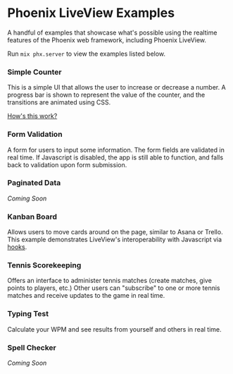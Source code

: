 # Phoenix LiveView Examples

A handful of examples that showcase what's possible using the realtime features of the Phoenix web framework, including Phoenix LiveView.

Run `mix phx.server` to view the examples listed below.

### Simple Counter

This is a simple UI that allows the user to increase or decrease a number. A progress bar is shown to represent the value of the counter, and the transitions are animated using CSS.

[How's this work?](docs/counter.md)

### Form Validation

A form for users to input some information. The form fields are validated in real time. If Javascript is disabled, the app is still able to function, and falls back to validation upon form submission.

### Paginated Data

_Coming Soon_

### Kanban Board

Allows users to move cards around on the page, similar to Asana or Trello. This example demonstrates LiveView's interoperability with Javascript via [hooks](https://hexdocs.pm/phoenix_live_view/Phoenix.LiveView.html#module-js-interop-and-client-controlled-dom).

### Tennis Scorekeeping

Offers an interface to administer tennis matches (create matches, give points to players, etc.) Other users can "subscribe" to one or more tennis matches and receive updates to the game in real time.

### Typing Test

Calculate your WPM and see results from yourself and others in real time.

### Spell Checker

_Coming Soon_


